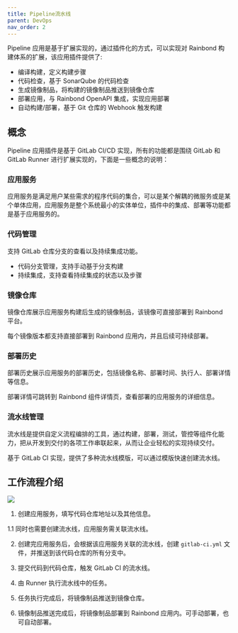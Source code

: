 ```yaml
---
title: Pipeline流水线
parent: DevOps
nav_order: 2
---
```


Pipeline 应用是基于扩展实现的，通过插件化的方式，可以实现对 Rainbond 构建体系的扩展，该应用插件提供了:

* 编译构建，定义构建步骤
* 代码检查，基于 SonarQube 的代码检查
* 生成镜像制品，将构建的镜像制品推送到镜像仓库
* 部署应用，与 Rainbond OpenAPI 集成，实现应用部署
* 自动构建/部署，基于 Git 仓库的 Webhook 触发构建

## 概念

Pipeline 应用插件是基于 GitLab CI/CD 实现，所有的功能都是围绕 GitLab 和 GitLab Runner 进行扩展实现的，下面是一些概念的说明：

### 应用服务

应用服务是满足用户某些需求的程序代码的集合，可以是某个解耦的微服务或是某个单体应用，应用服务是整个系统最小的实体单位，插件中的集成、部署等功能都是基于应用服务的。

### 代码管理

支持 GitLab 仓库分支的查看以及持续集成功能。

* 代码分支管理，支持手动基于分支构建
* 持续集成，支持查看持续集成的状态以及步骤

### 镜像仓库

镜像仓库展示应用服务构建后生成的镜像制品，该镜像可直接部署到 Rainbond 平台。

每个镜像版本都支持直接部署到 Rainbond 应用内，并且后续可持续部署。

### 部署历史

部署历史展示应用服务的部署历史，包括镜像名称、部署时间、执行人、部署详情等信息。

部署详情可跳转到 Rainbond 组件详情页，查看部署的应用服务的详细信息。

### 流水线管理

流水线是提供自定义流程编排的工具，通过构建，部署，测试，管控等组件化能力，把从开发到交付的各项工作串联起来，从而让企业轻松的实现持续交付。

基于 GitLab CI 实现，提供了多种流水线模版，可以通过模版快速创建流水线。


## 工作流程介绍

![](https://static.goodrain.com/docs/5.11/devops/pipeline/pipeline.png)

1. 创建应用服务，填写代码仓库地址以及其他信息。

  1.1 同时也需要创建流水线，应用服务需关联流水线。

2. 创建完应用服务后，会根据该应用服务关联的流水线，创建 `gitlab-ci.yml` 文件，并推送到该代码仓库的所有分支中。

3. 提交代码到代码仓库，触发 GitLab CI 的流水线。

4. 由 Runner 执行流水线中的任务。

5. 任务执行完成后，将镜像制品推送到镜像仓库。

6. 镜像制品推送完成后，将镜像制品部署到 Rainbond 应用内。可手动部署，也可自动部署。